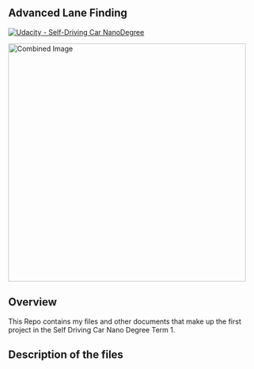 ## Advanced Lane Finding
[![Udacity - Self-Driving Car NanoDegree](https://s3.amazonaws.com/udacity-sdc/github/shield-carnd.svg)](http://www.udacity.com/drive)

<img src="examples/example_output.jpg" width="480" alt="Combined Image" />

Overview
---

This Repo contains my files and other documents that make up the first project in the Self Driving Car Nano Degree Term 1.


Description of the files
---

    